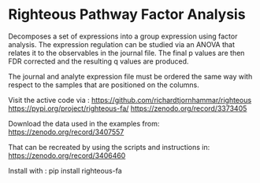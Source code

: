 # Righteous Pathway Factor Analysis
Decomposes a set of expressions into a group expression using
factor analysis. The expression regulation can be studied via 
an ANOVA that relates it to the observables in the journal 
file. The final p values are then FDR corrected and the resulting
q values are produced.

The journal and analyte expression file must be ordered
the same way with respect to the samples that are
positioned on the columns.

Visit the active code via :
https://github.com/richardtjornhammar/righteous
https://pypi.org/project/righteous-fa/
https://zenodo.org/record/3373405

Download the data used in the examples from:
https://zenodo.org/record/3407557

That can be recreated by using the scripts and instructions in:
https://zenodo.org/record/3406460

Install with :
pip install righteous-fa
